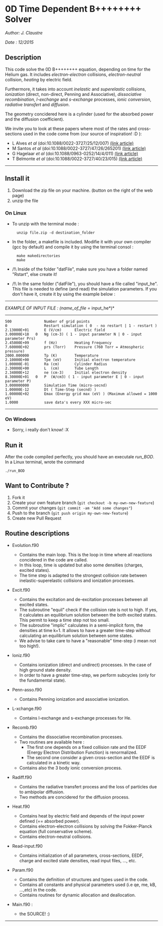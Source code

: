 0D Time Dependent B++++++++ Solver
===============
*Author: J. Claustre*

*Date  : 12/2015*

Description
-----------

This code solve the 0D B++++++++ equation, depending on time for the
Helium gas.  It includes *electron-electron* collisions,
*electron-neutral* collision, *heating* by electric field.

Furthermore, it takes into account *inelastic* and *superelastic*
collisions, *ionization* (direct, non-direct, Penning and
Associative), *dissociative recombination*, *l-exchange* and
*s-exchange* processes, *ionic conversion*, *radiative transfert* and
*diffusion*.

The geometry concidered here is a cylinder (used for the absorbed
power and the diffusion coefficient).

We invite you to look at these papers where most of the rates and
cross-sections used in the code come from (our source of inspiration!
:D ):

* L Alves *et al* (doi:10.1088/0022-3727/25/12/007)
  [(link article)](http://m.iopscience.iop.org/article/10.1088/0022-3727/25/12/007/meta;jsessionid=AE4353A7414EB307AA0214AD6A4BA223.c3.iopscience.cld.iop.org)
* M Santos *et al* (doi:10.1088/0022-3727/47/26/265201)
  [(link article)](http://iopscience.iop.org/article/10.1088/0022-3727/47/26/265201#)
* G Hagelaar *et al* (doi:10.1088/0963-0252/14/4/011)
  [(link article)](http://m.iopscience.iop.org/article/10.1088/0963-0252/14/4/011/meta)
* T Belmonte *et al* (doi:10.1088/0022-3727/40/23/015)
  [(link article)](http://iopscience.iop.org/article/10.1088/0022-3727/40/23/015/meta)

----------------------------------------------------------------

Install it
-------

1. Download the zip file on your machine. (button on the right of the
   web page)
2. unzip the file

### On Linux
* To unzip with the terminal mode :

		unzip file.zip -d destination_folder
		
* In the folder, a makefile is included. Modifie it with your own
        compiler (gcc by default) and compile it by using the terminal
        consol :

		make makedirectories
		make

* /!\ Inside of the folder "datFile", make sure you have a folder
named "Rstart", else create it!

* /!\ In the same folder ("datFile"), you should have a file called
"input_he". This file is needed to define (and read) the simulation
parameters. If you don't have it, create it by using the example below
:

----------------------------------------

*EXAMPLE OF INPUT FILE : (name_of_file =* input_he*)*

----------------------------------------

	500               Number of grid points 
	0                 Restart simulation ( 0  - no restart | 1 - restart )
	2.13000E+01       E (V/cm)      Electric field
	3.00000E+18   0   Ng (cm-3) ( 1 - input parameter N | 0 - input parameter Prs)
	2.45000E+09       f (Hz)        Heating Frequency
	7.60000E+02       prs (Torr)    Pressure (760 Torr = Atmospheric pressure)
	2000.000000       Tp (K)        Temperature
	2.10000E+00       Tpe (eV)      Initial electron temperature
	1.00000E-01       Ra (cm)       Cylinder Radius
	2.30000E+00       L  (cm)       Tube Length
	2.34000E+12       ne (cm-3)     Initial electron density
	8.30000E+01   0   P  (W/cm3) ( 1 - input parameter E | 0 - input parameter P)
	3.000000000       Simulation Time (micro-secnd)  
	1.00000E-12       Dt ( Time-Step (secnd) )
	1.00000E+02       Emax (Energy grid max (eV) ) (Maximum allowed = 1000 eV)
	1.0000            save data's every XXX micro-sec

----------------------------------------
### On Windows
* Sorry, i really don't know! :X

Run it
-------

After the code compiled perfectly, you should have an executale
*run_BOD*. In a Linux terminal, wrote the command

	./run_BOD

Want to Contribute ?
--------------------

1. Fork it
2. Create your own feature branch (`git checkout -b my-own-new-feature`)
3. Commit your changes (`git commit -am "Add some changes"`)
4. Push to the branch (`git push origin my-own-new-feature`)
5. Create new Pull Request

Routine descriptions
---------------

* Evolution.f90
	* Contains the main loop. This is the loop in time where all
	reactions concidered in the code are called.
	* In this loop, time is updated but also some densities (charges,
      excited states).
	* The time step is adapted to the strongest collision rate between
     inelastic-superelastic collisions and ionization processes.
	
* Excit.f90
	* Contains the excitation and de-excitation processes between all
      excited states.
	* The subroutine "equil" check if the collision rate is not to
	high. If yes, it calculates an equilibrium solution between the
	both excited states. This permit to keep a time step not too
	small.
	* The subroutine "implic" calculates in a semi-implicit form, the
	densities at time k+1.  It allows to have a greater time-step
	without calculating an equilibrium solution between some states.
	* We advise to take care to have a "reasonable" time-step (i mean
     not too high!).

* Ioniz.f90
	* Contains ionization (direct and undirect) processes. In the case
	of high ground state density.
	* In order to have a greater time-step, we perform subcycles (only
	for the fundamental state).

* Penn-asso.f90
	* Contains Penning ionization and associative ionization.
	
* L-xchange.f90
	* Contains l-exchange and s-exchange processes for He.

* Recomb.f90
	* Contains the dissociative recombination processes.
	* Two routines are available here :
		* The first one depends on a fixed collision rate and the EEDF
		(Energy Electron Distribution Function) is renormalized.
		* The second one consider a given cross-section and the EEDF
		is calculated in a kinetic way.
	* Contains also the 3 body ionic conversion process.
	
* Radiff.f90
	* Contains the radiative transfert process and the loss of
     particles due to ambipolar diffusion.
	* Two methods are concidered for the diffusion process.
	
* Heat.f90
	* Contains heat by electric field and depends of the input power
	defined (== absorbed power).
	* Contains electron-electron collisions by solving the
	Fokker-Planck equation (full conservative scheme).
	* Contains electron-neutral collisions.
	
* Read-input.f90
	* Contains initialization of all parameters, cross-sections, EEDF,
	charge and excited state densities, read input files, ..., etc.
	
* Param.f90
	* Contains the definition of structures and types used in the
      code.
	* Contains all constants and physical parameters used (i.e qe, me,
     kB, ...,etc) in the code.
	* Contains routines for dynamic allocation and deallocation.
	
* Main.f90 :
	* the SOURCE! :)

------------------------------------------------------------------------------------------------------------
